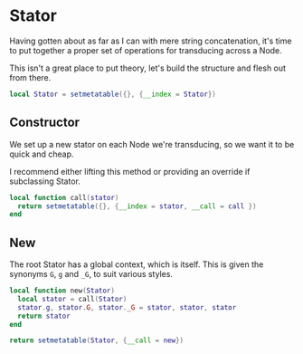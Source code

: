 # Stator


  Having gotten about as far as I can with mere string concatenation, it's
time to put together a proper set of operations for transducing across a
Node.


This isn't a great place to put theory, let's build the structure and
flesh out from there.

```lua
local Stator = setmetatable({}, {__index = Stator})
```
## Constructor

We set up a new stator on each Node we're transducing, so we want it to
be quick and cheap.


I recommend either lifting this method or providing an override if
subclassing Stator.

```lua
local function call(stator)
  return setmetatable({}, {__index = stator, __call = call })
end
```
## New

The root Stator has a global context, which is itself.  This is given
the synonyms ``G``, ``g`` and ``_G``, to suit various styles.

```lua
local function new(Stator)
  local stator = call(Stator)
  stator.g, stator.G, stator._G = stator, stator, stator
  return stator
end
```
```lua
return setmetatable(Stator, {__call = new})
```
